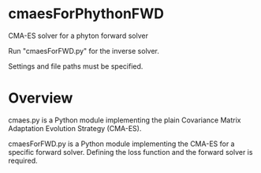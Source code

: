 # cmaesForPhythonFWD
CMA-ES solver for a phyton forward solver

Run "cmaesForFWD.py" for the inverse solver. 

Settings and file paths must be specified.


# Overview

cmaes.py is a Python module implementing the plain Covariance Matrix Adaptation Evolution Strategy (CMA-ES).

cmaesForFWD.py is a Python module implementing the CMA-ES for a specific forward solver. Defining the loss function and the forward solver is required.
